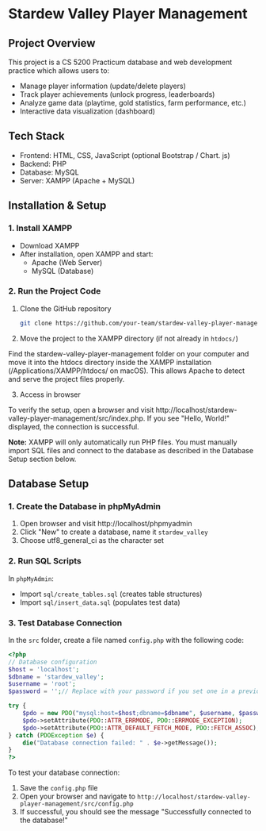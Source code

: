 # Stardew Valley Player Management

## Project Overview
This project is a CS 5200 Practicum database and web development practice which allows users to:
- Manage player information (update/delete players)
- Track player achievements (unlock progress, leaderboards)
- Analyze game data (playtime, gold statistics, farm performance, etc.)
- Interactive data visualization (dashboard)


## Tech Stack
- Frontend: HTML, CSS, JavaScript (optional Bootstrap / Chart. js)
- Backend: PHP
- Database: MySQL
- Server: XAMPP (Apache + MySQL)


## Installation & Setup

### 1. Install XAMPP
- Download XAMPP
- After installation, open XAMPP and start:
  - Apache (Web Server)
  - MySQL (Database)

### 2. Run the Project Code
1. Clone the GitHub repository
   ```bash
   git clone https://github.com/your-team/stardew-valley-player-management.git
   ```
2. Move the project to the XAMPP directory (if not already in `htdocs/`)

Find the stardew-valley-player-management folder on your computer and move it into the htdocs directory inside the XAMPP installation (/Applications/XAMPP/htdocs/ on macOS). This allows Apache to detect and serve the project files properly.

3. Access in browser

To verify the setup, open a browser and visit http://localhost/stardew-valley-player-management/src/index.php. If you see "Hello, World!" displayed, the connection is successful.

**Note:** XAMPP will only automatically run PHP files. You must manually import SQL files and connect to the database as described in the Database Setup section below.


## Database Setup

### 1. Create the Database in phpMyAdmin
1. Open browser and visit http://localhost/phpmyadmin
2. Click "New" to create a database, name it `stardew_valley`
3. Choose utf8_general_ci as the character set

### 2. Run SQL Scripts
In `phpMyAdmin`:
- Import `sql/create_tables.sql` (creates table structures)
- Import `sql/insert_data.sql` (populates test data)

### 3. Test Database Connection

In the `src` folder, create a file named `config.php` with the following code:

```php
<?php
// Database configuration
$host = 'localhost';
$dbname = 'stardew_valley';
$username = 'root';
$password = '';// Replace with your password if you set one in a previous class activity

try {
    $pdo = new PDO("mysql:host=$host;dbname=$dbname", $username, $password);
    $pdo->setAttribute(PDO::ATTR_ERRMODE, PDO::ERRMODE_EXCEPTION);
    $pdo->setAttribute(PDO::ATTR_DEFAULT_FETCH_MODE, PDO::FETCH_ASSOC);
} catch (PDOException $e) {
    die("Database connection failed: " . $e->getMessage());
}
?>
```

To test your database connection:
1. Save the `config.php` file
2. Open your browser and navigate to `http://localhost/stardew-valley-player-management/src/config.php`
3. If successful, you should see the message "Successfully connected to the database!"